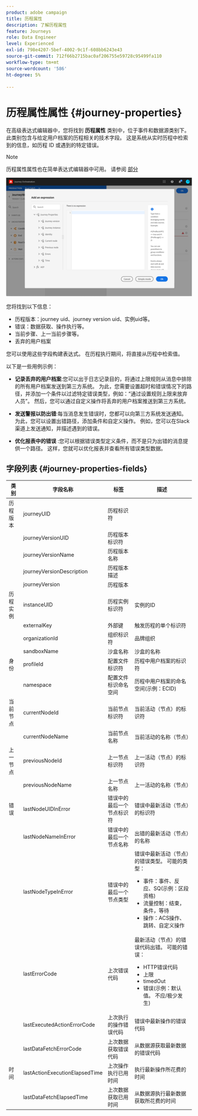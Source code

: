 ```yaml
---
product: adobe campaign
title: 历程属性
description: 了解历程属性
feature: Journeys
role: Data Engineer
level: Experienced
exl-id: 798e4207-5bef-4002-9c1f-608bb6243e43
source-git-commit: 712f66b2715bac0af206755e59728c95499fa110
workflow-type: tm+mt
source-wordcount: '586'
ht-degree: 5%

---
```


# 历程属性属性 {#journey-properties}

在高级表达式编辑器中，您将找到 **历程属性** 类别中，位于事件和数据源类别下。 此类别包含与给定用户档案的历程相关的技术字段。 这是系统从实时历程中检索到的信息，如历程 ID 或遇到的特定错误。

>[!NOTE]
>
>历程属性属性也在简单表达式编辑器中可用。 请参阅 [部分](../building-journeys/condition-activity.md#about_condition)

![](../assets/journey-properties.png)

您将找到以下信息：

* 历程版本：journey uid、journey version uid、实例uid等。
* 错误：数据获取、操作执行等。
* 当前步骤、上一当前步骤等。
* 丢弃的用户档案

您可以使用这些字段构建表达式。 在历程执行期间，将直接从历程中检索值。

以下是一些用例示例：

* **记录丢弃的用户档案**:您可以出于日志记录目的，将通过上限规则从消息中排除的所有用户档案发送到第三方系统。 为此，您需要设置超时和错误情况下的路径，并添加一个条件以过滤特定错误类型，例如：“通过设置规则上限来放弃人员”。 然后，您可以通过自定义操作将丢弃的用户档案推送到第三方系统。

* **发送警报以防出错**:每当消息发生错误时，您都可以向第三方系统发送通知。 为此，您可以设置出错路径，添加条件和自定义操作。 例如，您可以在Slack渠道上发送通知，并描述遇到的错误。

* **优化报表中的错误** :您可以根据错误类型定义条件，而不是只为出错的消息提供一个路径。 这样，您就可以优化报表并查看所有错误类型数据。

## 字段列表 {#journey-properties-fields}

| 类别 | 字段名称 | 标签 | 描述 |
|---|---|---|------------|
| 历程版本 | journeyUID | 历程标识符 |  |
|  | journeyVersionUID | 历程版本标识符 |  |
|  | journeyVersionName | 历程版本名称 |  |
|  | journeyVersionDescription | 历程版本描述 |  |
|  | journeyVersion | 历程版本 |  |
| 历程实例 | instanceUID | 历程实例标识符 | 实例的ID |
|  | externalKey | 外部键 | 触发历程的单个标识符 |
|  | organizationId | 组织标识符 | 品牌组织 |
|  | sandboxName | 沙盒名称 | 沙盒的名称 |
| 身份 | profileId | 配置文件标识符 | 历程中用户档案的标识符 |
|  | namespace | 配置文件标识命名空间 | 历程中用户档案的命名空间(示例：ECID) |
| 当前节点 | currentNodeId | 当前节点标识符 | 当前活动（节点）的标识符 |
|  | currentNodeName | 当前节点名称 | 当前活动的名称（节点） |
| 上一节点 | previousNodeId | 上一节点标识符 | 上一活动（节点）的标识符 |
|  | previousNodeName | 上一节点名称 | 上一活动的名称（节点） |
| 错误 | lastNodeUIDInError | 错误中的最后一个节点标识符 | 错误中最新活动（节点）的标识符 |
|  | lastNodeNameInError | 错误中的最后一个节点名称 | 出错的最新活动（节点）的名称 |
|  | lastNodeTypeInError | 错误中的最后一个节点类型 | 错误中最新活动（节点）的错误类型。 可能的类型：<ul><li>事件：事件、反应、SQ(示例：区段资格)</li><li>流量控制：结束，条件，等待</li><li>操作：ACS操作、跳转、自定义操作</li></ul> |
|  | lastErrorCode | 上次错误代码 | 最新活动（节点）的错误代码出错。 可能的错误： <ul><li>HTTP错误代码</li><li>上限</li><li>timedOut</li><li>错误(示例：默认值。 不应/极少发生)</li></ul> |
|  | lastExecutedActionErrorCode | 上次执行的操作错误代码 | 错误中最新操作的错误代码 |
|  | lastDataFetchErrorCode | 上次数据获取错误代码 | 从数据源获取最新数据的错误代码 |
| 时间 | lastActionExecutionElapsedTime | 上次操作执行已用时间 | 执行最新操作所花费的时间 |
|  | lastDataFetchElapsedTime | 上次数据获取已用时间 | 从数据源执行最新数据获取所花费的时间 |
